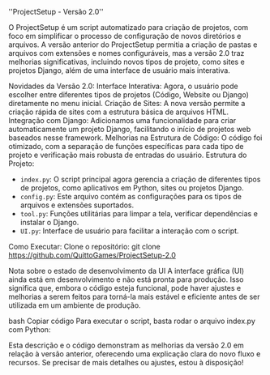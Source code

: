 ''ProjectSetup - Versão 2.0''

O ProjectSetup é um script automatizado para criação de projetos, com foco em simplificar o processo de configuração de novos diretórios e arquivos. A versão anterior do ProjectSetup permitia a criação de pastas e arquivos com extensões e nomes configuráveis, mas a versão 2.0 traz melhorias significativas, incluindo novos tipos de projeto, como sites e projetos Django, além de uma interface de usuário mais interativa.

Novidades da Versão 2.0:
Interface Interativa: Agora, o usuário pode escolher entre diferentes tipos de projetos (Código, Website ou Django) diretamente no menu inicial.
Criação de Sites: A nova versão permite a criação rápida de sites com a estrutura básica de arquivos HTML.
Integração com Django: Adicionamos uma funcionalidade para criar automaticamente um projeto Django, facilitando o início de projetos web baseados nesse framework.
Melhorias na Estrutura de Código: O código foi otimizado, com a separação de funções específicas para cada tipo de projeto e verificação mais robusta de entradas do usuário.
Estrutura do Projeto:

- `index.py`: O script principal agora gerencia a criação de diferentes tipos de projetos, como aplicativos em Python, sites ou projetos Django.
- `config.py`: Este arquivo contém as configurações para os tipos de arquivos e extensões suportados.
- `tool.py`: Funções utilitárias para limpar a tela, verificar dependências e instalar o Django.
- `UI.py`: Interface de usuário para facilitar a interação com o script.

Como Executar:
Clone o repositório:
git clone https://github.com/QuittoGames/ProjectSetup-2.0

Nota sobre o estado de desenvolvimento da UI
A interface gráfica (UI) ainda está em desenvolvimento e não está pronta para produção. Isso significa que, embora o código esteja funcional, pode haver ajustes e melhorias a serem feitos para torná-la mais estável e eficiente antes de ser utilizada em um ambiente de produção.

bash
Copiar código
Para executar o script, basta rodar o arquivo index.py com Python:

Esta descrição e o código demonstram as melhorias da versão 2.0 em relação à versão anterior, oferecendo uma explicação clara do novo fluxo e recursos. Se precisar de mais detalhes ou ajustes, estou à disposição!

